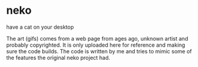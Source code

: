# neko
have a cat on your desktop

The art (gifs) comes from a web page from ages ago, unknown artist and probably copyrighted. It is only uploaded here for reference and making sure the code builds. The code is written by me and tries to mimic some of the features the original neko project had.
